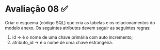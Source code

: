 # Avaliação 08 ✅
Criar o esquema (código SQL) que cria as tabelas e os relacionamentos do modelo anexo. 
Os seguintes atributos devem seguir as seguintes regras:
1) id -> é o nome de uma chave primária com auto incremento;
2) atributo_id -> é o nome de uma chave estrangeira.
